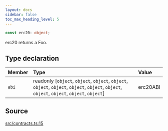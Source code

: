 ```yaml
---
layout: docs
sidebar: false
toc_max_heading_level: 5
---
```


```ts
const erc20: object;
```

erc20 returns a Foo.

## Type declaration

| Member | Type                                                                                                                                        | Value    |
| :----- | :------------------------------------------------------------------------------------------------------------------------------------------ | :------- |
| `abi`  | readonly [`object`, `object`, `object`, `object`, `object`, `object`, `object`, `object`, `object`, `object`, `object`, `object`, `object`] | erc20ABI |

## Source

[src/contracts.ts:15](https://github.com/OffchainLabs/arbitrum-orbit-sdk/blob/cfcbd32d6879cf7817a33b24f062a0fd879ea257/src/contracts.ts#L15)
